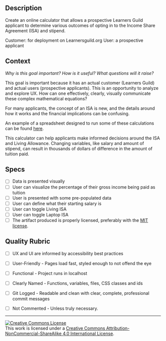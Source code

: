 ## Description

Create an online calculator that allows a prospective Learners Guild applicant to determine various outcomes of opting in to the Income Share Agreement (ISA) and stipend. 

Customer: for deployment on Learnersguild.org
User: a prospective applicant

## Context

_Why is this goal important? How is it useful? What questions will it raise?_

This goal is important because it has an actual customer (Learners Guild) and actual users (prospective applicants). This is an opportunity to analyze and explore UX. How can one effectively, clearly, visually communicate these complex mathematical equations?

For many applicants, the concept of an ISA is new, and the details around how it works and the financial implications can be confusing. 

An example of a spreadsheet designed to run some of these calculations can be found [here](https://docs.google.com/spreadsheets/d/1QGhQJeezQwfytiS-WJ4WC3G8TjDxn-ia59ko-bWcYJY/edit?usp=sharing). 

This calculator can help applicants make informed decisions around the ISA and Living Allowance. 
Changing variables, like salary and amount of stipend, can result in thousands of dollars of difference in the amount of tuition paid.


## Specs
- [ ] Data is presented visually
- [ ] User can visualize the percentage of their gross income being paid as tuition
- [ ] User is presented with some pre-populated data
- [ ] User can define what their starting salary is
- [ ] User can toggle Living ISA
- [ ] User can toggle Laptop ISA
- [ ] The artifact produced is properly licensed, preferably with the [MIT license][mit-license].

## Quality Rubric
- [ ] UX and UI are informed by accessibility best practices
- [ ] User-Friendly - Pages load fast, styled enough to not offend the eye
- [ ] Functional - Project runs in localhost
- [ ] Clearly Named - Functions, variables, files, CSS classes and ids
- [ ] Git Logged - Readable and clean with clear, complete, professional commit messages
- [ ] Not Commented - Unless truly necessary.




---

<!-- LICENSE -->

<a rel="license" href="http://creativecommons.org/licenses/by-nc-sa/4.0/"><img alt="Creative Commons License" style="border-width:0" src="https://i.creativecommons.org/l/by-nc-sa/4.0/80x15.png" /></a>
<br />This work is licensed under a <a rel="license" href="http://creativecommons.org/licenses/by-nc-sa/4.0/">Creative Commons Attribution-NonCommercial-ShareAlike 4.0 International License</a>.

[mit-license]: https://opensource.org/licenses/MIT
